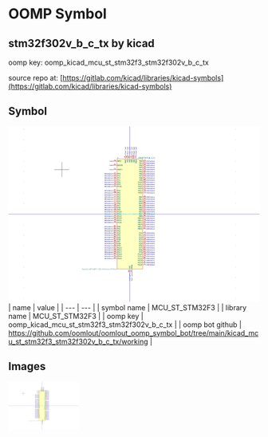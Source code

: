 # OOMP Symbol  
## stm32f302v_b_c_tx  by kicad  
  
oomp key: oomp_kicad_mcu_st_stm32f3_stm32f302v_b_c_tx  
  
source repo at: [https://gitlab.com/kicad/libraries/kicad-symbols](https://gitlab.com/kicad/libraries/kicad-symbols)  
## Symbol  
  
[![working.png](working_600.png)](working.png)  
| name | value | 
| --- | --- | 
| symbol name | MCU_ST_STM32F3 | 
| library name | MCU_ST_STM32F3 | 
| oomp key | oomp_kicad_mcu_st_stm32f3_stm32f302v_b_c_tx | 
| oomp bot github | https://github.com/oomlout/oomlout_oomp_symbol_bot/tree/main/kicad_mcu_st_stm32f3_stm32f302v_b_c_tx/working | 
## Images  
  
[![working.png](working_140.png)](working.png)  
